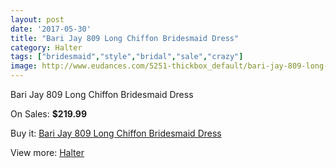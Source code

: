 ```yaml
---
layout: post
date: '2017-05-30'
title: "Bari Jay 809 Long Chiffon Bridesmaid Dress"
category: Halter
tags: ["bridesmaid","style","bridal","sale","crazy"]
image: http://www.eudances.com/5251-thickbox_default/bari-jay-809-long-chiffon-bridesmaid-dress.jpg
---
```

Bari Jay 809 Long Chiffon Bridesmaid Dress

On Sales: **$219.99**
<a href="https://www.eudances.com/en/halter/1768-bari-jay-809-long-chiffon-bridesmaid-dress.html"><amp-img layout="responsive" width="600" height="600" src="//www.eudances.com/5251-thickbox_default/bari-jay-809-long-chiffon-bridesmaid-dress.jpg" alt="Bari Jay 809 Long Chiffon Bridesmaid Dress 0" /></a>
<a href="https://www.eudances.com/en/halter/1768-bari-jay-809-long-chiffon-bridesmaid-dress.html"><amp-img layout="responsive" width="600" height="600" src="//www.eudances.com/5252-thickbox_default/bari-jay-809-long-chiffon-bridesmaid-dress.jpg" alt="Bari Jay 809 Long Chiffon Bridesmaid Dress 1" /></a>

Buy it: [Bari Jay 809 Long Chiffon Bridesmaid Dress](https://www.eudances.com/en/halter/1768-bari-jay-809-long-chiffon-bridesmaid-dress.html "Bari Jay 809 Long Chiffon Bridesmaid Dress")

View more: [Halter](https://www.eudances.com/en/19-halter "Halter")